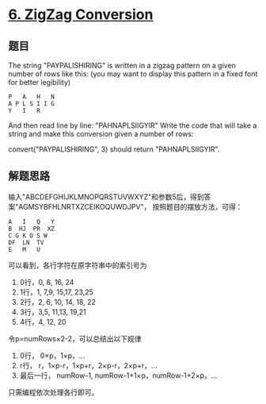 # [6. ZigZag Conversion](https://leetcode.com/problems/zigzag-conversion/)

## 题目

The string "PAYPALISHIRING" is written in a zigzag pattern on a given number of rows like this: (you may want to display this pattern in a fixed font for better legibility)

```text
P   A   H   N
A P L S I I G
Y   I   R
```

And then read line by line: "PAHNAPLSIIGYIR"
Write the code that will take a string and make this conversion given a number of rows:

convert("PAYPALISHIRING", 3) should return "PAHNAPLSIIGYIR".

## 解题思路

输入"ABCDEFGHIJKLMNOPQRSTUVWXYZ"和参数5后，得到答案"AGMSYBFHLNRTXZCEIKOQUWDJPV"，
按照题目的摆放方法，可得：

```text
A   I   Q   Y
B  HJ  PR  XZ
C G K O S W
DF  LN  TV
E   M   U
```

可以看到，各行字符在原字符串中的索引号为

1. 0行，0,    8,         16,       24
1. 1行，1,  7,9,      15,17,    23,25
1. 2行，2, 6, 10,  14,   18,  22
1. 3行，3,5,  11,13,     19,21
1. 4行，4,    12,        20

令p=numRows×2-2，可以总结出以下规律

1. 0行， 0×p，1×p，...
1. r行， r，1×p-r，1×p+r，2×p-r，2×p+r，...
1. 最后一行， numRow-1, numRow-1+1×p，numRow-1+2×p，...

只需编程依次处理各行即可。